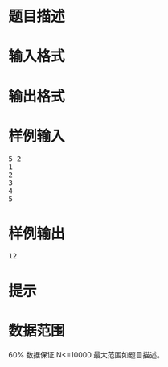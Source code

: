 

# 题目描述



# 输入格式



# 输出格式



# 样例输入


<pre>5 2
1
2
3
4
5</pre>

# 样例输出


<pre>12</pre>

# 提示



# 数据范围


<p>
60% 数据保证 N&lt;=10000  
最大范围如题目描述。
</p>
